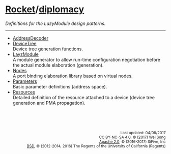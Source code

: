 
[Rocket](Readme.md)/[diplomacy](https://github.com/freechipsproject/rocket-chip/tree/master/src/main/scala/diplomacy)
========================
*Definitions for the LazyModule design patterns.*

**********************

+ [AddressDecoder](diplomacy/AddressDecoder.md)<br>
+ [DeviceTree](diplomacy/DeviceTree.md)<br>
  Device tree generation functions.
+ [LayzModule](diplomacy/LazyModule.md)<br>
  A module generator to allow run-time configuration negotiation before the actual module elaboration (generation).
+ [Nodes](diplomacy/Nodes.md)<br>
  A port binding elaboration library based on virtual nodes.
+ [Parameters](diplomacy/Parameters.md)<br>
  Basic parameter definitions (address space).
+ [Resources](diplomacy/Resources.md)<br>
  Detailed definition of the resource attached to a device (device tree generation and PMA propagation).

<br><br><br><p align="right">
<sub>
Last updated: 04/08/2017<br>
[CC BY-NC-SA 4.0](https://creativecommons.org/licenses/by-nc-sa/4.0/), &copy; (2017) [Wei Song](mailto:wsong83@gmail.com)<br>
[Apache 2.0](https://github.com/freechipsproject/rocket-chip/blob/master/LICENSE.SiFive), &copy; (2016-2017) SiFive, Inc<br>
[BSD](https://github.com/freechipsproject/rocket-chip/blob/master/LICENSE.Berkeley), &copy; (2012-2014, 2016) The Regents of the University of California (Regents)
</sub>
</p>


